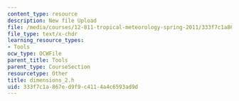 ```yaml
---
content_type: resource
description: New file Upload
file: /media/courses/12-811-tropical-meteorology-spring-2011/333f7c1a867ed9f9c4114a4c6593ad9d_dimensions_2.h
file_type: text/x-chdr
learning_resource_types:
- Tools
ocw_type: OCWFile
parent_title: Tools
parent_type: CourseSection
resourcetype: Other
title: dimensions_2.h
uid: 333f7c1a-867e-d9f9-c411-4a4c6593ad9d
---
```

